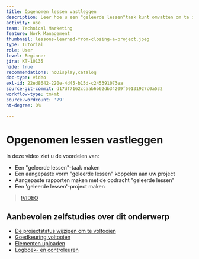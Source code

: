 ```yaml
---
title: Opgenomen lessen vastleggen
description: Leer hoe u een "geleerde lessen"taak kunt omvatten om te identificeren wat goed ging en wat de volgende keer kan verbeteren.
activity: use
team: Technical Marketing
feature: Work Management
thumbnail: lessons-learned-from-closing-a-project.jpeg
type: Tutorial
role: User
level: Beginner
jira: KT-10135
hide: true
recommendations: noDisplay,catalog
doc-type: video
exl-id: 22ed8642-220e-4d45-b15d-c245391073ea
source-git-commit: d17df7162ccaab6b62db34209f50131927c0a532
workflow-type: tm+mt
source-wordcount: '79'
ht-degree: 0%

---
```


# Opgenomen lessen vastleggen

In deze video ziet u de voordelen van:

* Een &quot;geleerde lessen&quot;-taak maken
* Een aangepaste vorm &quot;geleerde lessen&quot; koppelen aan uw project
* Aangepaste rapporten maken met de opdracht &quot;geleerde lessen&quot;
* Een &#39;geleerde lessen&#39;-project maken

>[!VIDEO](https://video.tv.adobe.com/v/3441012/?quality=12&learn=on&enablevpops)

## Aanbevolen zelfstudies over dit onderwerp

* [De projectstatus wijzigen om te voltooien](/help/manage-work/projects/change-the-project-status.md)
* [Goedkeuring voltooien](/help/manage-work/close-a-project/complete-approvals.md)
* [Elementen uploaden](/help/manage-work/close-a-project/upload-assets.md)
* [Logboek- en controleuren](/help/manage-work/close-a-project/log-and-review-hours.md)
